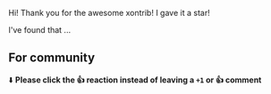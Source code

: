 Hi! Thank you for the awesome xontrib! I gave it a star!

I've found that ...

## For community
⬇️  **Please click the 👍 reaction instead of leaving a `+1` or 👍  comment**

